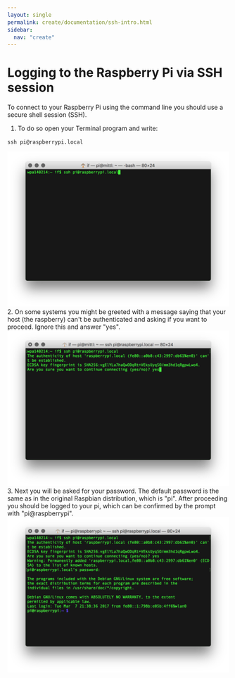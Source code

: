 ```yaml
---
layout: single
permalink: create/documentation/ssh-intro.html
sidebar:
  nav: "create"
---
```


# Logging to the Raspberry Pi via SSH session
To connect to your Raspberry Pi using the command line you should use a secure shell session (SSH).


1. To do so open your Terminal program and write:
~~~
ssh pi@raspberrypi.local
~~~
![ssh1](../../images/documentation/ssh1.png)
2. On some systems you might be greeted with a message saying that your host (the raspberry) can't be authenticated and asking if you want to proceed. Ignore this and answer "yes".
![ssh2](../../images/documentation/ssh2.png)
3. Next you will be asked for your password. The default password is the same as in the original Raspbian distribution, which is "pi". After proceeding you should be logged to your pi, which can be confirmed by the prompt with "pi@raspberrypi".
![ssh3](../../images/documentation/ssh3.png)
